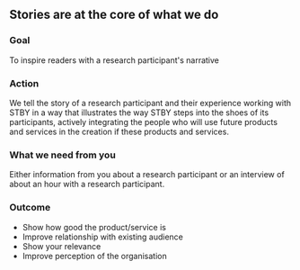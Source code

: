 ## Stories are at the core of what we do

### Goal

To inspire readers with a research participant's narrative

### Action

We tell the story of a research participant and their experience working with STBY in a way that illustrates the way STBY steps into the shoes of its participants, actively integrating the people who will use future products and services in the creation if these products and services.

### What we need from you
Either information from you about a research participant or an interview of about an hour with a research participant.

### Outcome
* Show how good the product/service is
* Improve relationship with existing audience
* Show your relevance
* Improve perception of the organisation
